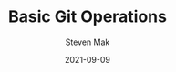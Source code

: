 ---
title: "Basic Git Operations"
linkTitle: "Basic Operations"
description: "An explanation of how to add, commit, and push files."
weight: 1
draft: true
date: 2021-09-09
author: Steven Mak
---